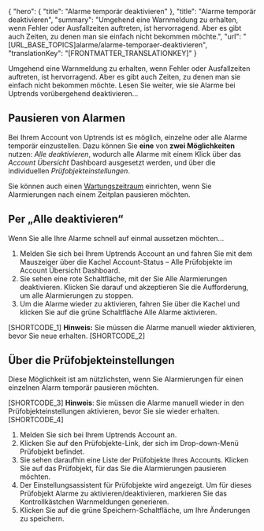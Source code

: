 {
  "hero": {
    "title": "Alarme temporär deaktivieren"
  },
  "title": "Alarme temporär deaktivieren",
  "summary": "Umgehend eine Warnmeldung zu erhalten, wenn Fehler oder Ausfallzeiten auftreten, ist hervorragend. Aber es gibt auch Zeiten, zu denen man sie einfach nicht bekommen möchte.",
  "url": "[URL_BASE_TOPICS]alarme/alarme-temporaer-deaktivieren",
  "translationKey": "[FRONTMATTER_TRANSLATIONKEY]"
}

Umgehend eine Warnmeldung zu erhalten, wenn Fehler oder Ausfallzeiten auftreten, ist hervorragend. Aber es gibt auch Zeiten, zu denen man sie einfach nicht bekommen möchte. Lesen Sie weiter, wie sie Alarme bei Uptrends vorübergehend deaktivieren…

## Pausieren von Alarmen

Bei Ihrem Account von Uptrends ist es möglich, einzelne oder alle Alarme temporär einzustellen. Dazu können Sie **eine** von **zwei Möglichkeiten** nutzen: *Alle deaktivieren*, wodurch alle Alarme mit einem Klick über das *Account Übersicht* Dashboard ausgesetzt werden, und über die individuellen *Prüfobjekteinstellungen*.

Sie können auch einen [Wartungszeitraum]([LINK_URL_1]) einrichten, wenn Sie Alarmierungen nach einem Zeitplan pausieren möchten.

## Per „Alle deaktivieren“

Wenn Sie alle Ihre Alarme schnell auf einmal aussetzen möchten...

1.  Melden Sie sich bei Ihrem Uptrends Account an und fahren Sie mit dem Mauszeiger über die Kachel Account-Status – Alle Prüfobjekte im Account Übersicht Dashboard.
2.  Sie sehen eine rote Schaltfläche, mit der Sie Alle Alarmierungen deaktivieren. Klicken Sie darauf und akzeptieren Sie die Aufforderung, um alle Alarmierungen zu stoppen.
3.  Um die Alarme wieder zu aktivieren, fahren Sie über die Kachel und klicken Sie auf die grüne Schaltfläche Alle Alarme aktivieren.

[SHORTCODE_1]
**Hinweis:** Sie müssen die Alarme manuell wieder aktivieren, bevor Sie neue erhalten.
[SHORTCODE_2]

## Über die Prüfobjekteinstellungen

Diese Möglichkeit ist am nützlichsten, wenn Sie Alarmierungen für einen einzelnen Alarm temporär pausieren möchten.

[SHORTCODE_3]
**Hinweis**: Sie müssen die Alarme manuell wieder in den Prüfobjekteinstellungen aktivieren, bevor Sie sie wieder erhalten.
[SHORTCODE_4]

1.  Melden Sie sich bei Ihrem Uptrends Account an.
2.  Klicken Sie auf den Prüfobjekte-Link, der sich im Drop-down-Menü Prüfobjekt befindet.
3.  Sie sehen daraufhin eine Liste der Prüfobjekte Ihres Accounts. Klicken Sie auf das Prüfobjekt, für das Sie die Alarmierungen pausieren möchten.
4.  Der Einstellungsassistent für Prüfobjekte wird angezeigt. Um für dieses Prüfobjekt Alarme zu aktivieren/deaktivieren, markieren Sie das Kontrollkästchen Warnmeldungen generieren.
5.  Klicken Sie auf die grüne Speichern-Schaltfläche, um Ihre Änderungen zu speichern.
